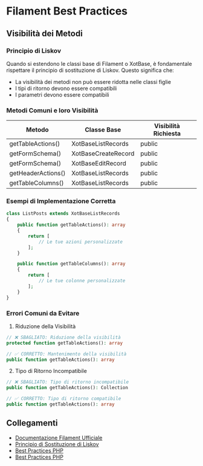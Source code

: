 # Filament Best Practices

## Visibilità dei Metodi

### Principio di Liskov
Quando si estendono le classi base di Filament o XotBase, è fondamentale rispettare il principio di sostituzione di Liskov. Questo significa che:
- La visibilità dei metodi non può essere ridotta nelle classi figlie
- I tipi di ritorno devono essere compatibili
- I parametri devono essere compatibili

### Metodi Comuni e loro Visibilità
| Metodo | Classe Base | Visibilità Richiesta |
|--------|-------------|---------------------|
| getTableActions() | XotBaseListRecords | public |
| getFormSchema() | XotBaseCreateRecord | public |
| getFormSchema() | XotBaseEditRecord | public |
| getHeaderActions() | XotBaseListRecords | public |
| getTableColumns() | XotBaseListRecords | public |

### Esempi di Implementazione Corretta

```php
class ListPosts extends XotBaseListRecords
{
    public function getTableActions(): array
    {
        return [
            // Le tue azioni personalizzate
        ];
    }

    public function getTableColumns(): array
    {
        return [
            // Le tue colonne personalizzate
        ];
    }
}
```

### Errori Comuni da Evitare

1. Riduzione della Visibilità
```php
// ❌ SBAGLIATO: Riduzione della visibilità
protected function getTableActions(): array

// ✅ CORRETTO: Mantenimento della visibilità
public function getTableActions(): array
```

2. Tipo di Ritorno Incompatibile
```php
// ❌ SBAGLIATO: Tipo di ritorno incompatibile
public function getTableActions(): Collection

// ✅ CORRETTO: Tipo di ritorno compatibile
public function getTableActions(): array
```

## Collegamenti
- [Documentazione Filament Ufficiale](https://filamentphp.com/)
- [Principio di Sostituzione di Liskov](https://it.wikipedia.org/wiki/Principio_di_sostituzione_di_Liskov)
- [Best Practices PHP](../php-strict-types.md) 
- [Best Practices PHP](../PHP-STRICT-TYPES.md) 
